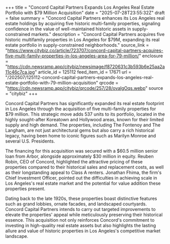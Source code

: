 +++
title = "Concord Capital Partners Expands Los Angeles Real Estate Portfolio with $79 Million Acquisition"
date = "2025-07-28T23:55:32Z"
draft = false
summary = "Concord Capital Partners enhances its Los Angeles real estate holdings by acquiring five historic multi-family properties, signaling confidence in the value of well-maintained historic assets in supply-constrained markets."
description = "Concord Capital Partners acquires five historic multifamily properties in Los Angeles for $79M, expanding its real estate portfolio in supply-constrained neighborhoods."
source_link = "https://www.citybiz.co/article/723707/concord-capital-partners-acquires-five-multi-family-properties-in-los-angeles-area-for-79-million/"
enclosure = "https://cdn.newsramp.app/citybiz/newsimage/f8720631c3b593b6e25aa2a11c46c7ca.jpg"
article_id = 125112
feed_item_id = 17671
url = "/202507/125112-concord-capital-partners-expands-los-angeles-real-estate-portfolio-with-79-million-acquisition"
qrcode = "https://cdn.newsramp.app/citybiz/qrcode/257/28/ovalgOqs.webp"
source = "citybiz"
+++

<p>Concord Capital Partners has significantly expanded its real estate footprint in Los Angeles through the acquisition of five multi-family properties for $79 million. This strategic move adds 537 units to its portfolio, located in the highly sought-after Koreatown and Hollywood areas, known for their limited supply and high demand. The properties, including The Fontenoy and The Langham, are not just architectural gems but also carry a rich historical legacy, having been home to iconic figures such as Marilyn Monroe and several U.S. Presidents.</p><p>The financing for this acquisition was secured with a $60.5 million senior loan from Arbor, alongside approximately $30 million in equity. Reuben Robin, CEO of Concord, highlighted the attractive pricing of these properties compared to their historical sales and replacement costs, as well as their longstanding appeal to Class A renters. Jonathan Fhima, the firm's Chief Investment Officer, pointed out the difficulties in achieving scale in Los Angeles's real estate market and the potential for value addition these properties present.</p><p>Dating back to the late 1920s, these properties boast distinctive features such as grand lobbies, ornate facades, and landscaped courtyards. Concord Capital Partners intends to carry out targeted improvements to elevate the properties' appeal while meticulously preserving their historical essence. This acquisition not only reinforces Concord's commitment to investing in high-quality real estate assets but also highlights the lasting allure and value of historic properties in Los Angeles's competitive market landscape.</p>